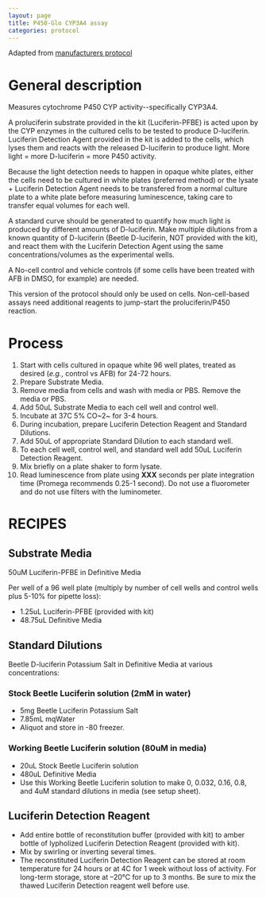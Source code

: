 ```yaml
---
layout: page
title: P450-Glo CYP3A4 assay
categories: protocol
---
```


Adapted from [manufacturers protocol][1]

# General description

Measures cytochrome P450 CYP activity--specifically CYP3A4.

A proluciferin substrate provided in the kit (Luciferin-PFBE) is acted upon by the CYP enzymes in the cultured cells to be tested to produce D-luciferin. Luciferin Detection Agent  provided in the kit is added to the cells, which lyses them and reacts with the released D-luciferin to produce light. More light = more D-luciferin = more P450 activity.

Because the light detection needs to happen in opaque white plates, either the cells need to be cultured in white plates (preferred method) or the lysate + Luciferin Detection Agent needs to be transfered from a normal culture plate to a white plate before measuring luminescence, taking care to transfer equal volumes for each well.

A standard curve should be generated to quantify how much light is produced by different amounts of D-luciferin. Make multiple dilutions from a known quantity of D-luciferin (Beetle D-luciferin, NOT provided with the kit), and react them with the Luciferin Detection Agent using the same concentrations/volumes as the experimental wells.

A No-cell control and vehicle controls (if some cells have been treated with AFB in DMSO, for example) are needed.

This version of the protocol should only be used on cells. Non-cell-based assays need additional reagents to jump-start the proluciferin/P450 reaction.


# Process

1. Start with cells cultured in opaque white 96 well plates, treated as desired (_e.g._, control vs AFB) for 24-72 hours.
1. Prepare Substrate Media.
1. Remove media from cells and wash with media or PBS. Remove the media or PBS.
1. Add 50uL Substrate Media to each cell well and control well.
1. Incubate at 37C 5% CO~2~ for 3-4 hours.
1. During incubation, prepare Luciferin Detection Reagent and Standard Dilutions.
1. Add 50uL of appropriate Standard Dilution to each standard well.
1. To each cell well, control well, and standard well add 50uL Luciferin Detection Reagent.
1. Mix briefly on a plate shaker to form lysate.
1. Read luminescence from plate using __XXX__ seconds per plate integration time (Promega recommends 0.25-1 second). Do not use a fluorometer and do not use filters with the luminometer.


# RECIPES

## Substrate Media
50uM Luciferin-PFBE in Definitive Media

Per well of a 96 well plate (multiply by number of cell wells and control wells plus 5-10% for pipette loss):
  * 1.25uL Luciferin-PFBE (provided with kit)
  * 48.75uL Definitive Media

## Standard Dilutions
Beetle D-luciferin Potassium Salt in Definitive Media at various concentrations:

### Stock Beetle Luciferin solution (2mM in water)

  * 5mg Beetle Luciferin Potassium Salt
  * 7.85mL mqWater
  * Aliquot and store in -80 freezer.

### Working Beetle Luciferin solution (80uM in media)

  * 20uL Stock Beetle Luciferin solution
  * 480uL Definitive Media
  * Use this Working Beetle Luciferin solution to make 0, 0.032, 0.16, 0.8, and 4uM standard dilutions in media (see setup sheet).

## Luciferin Detection Reagent

  * Add entire bottle of reconstitution buffer (provided with kit) to amber bottle of lypholized Luciferin Detection Reagent (provided with kit).
  * Mix by swirling or inverting several times.
  * The reconstituted Luciferin Detection Reagent can be stored at room temperature for 24 hours or at 4C for 1 week without loss of activity. For long-term storage, store at –20°C for up to 3 months. Be sure to mix the thawed Luciferin Detection reagent well before use.

[1]: https://www.promega.com/-/media/files/resources/protocols/technical-bulletins/101/p450-glo-assays-protocol.pdf?la=en
